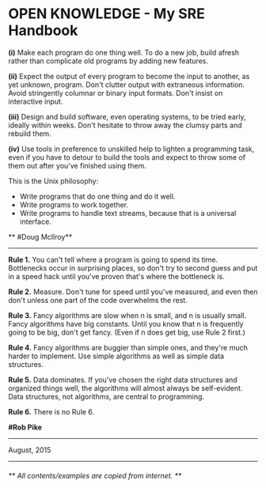 # OPEN KNOWLEDGE - My SRE Handbook

**(i)** Make each program do one thing well. To do a new job, build afresh rather than complicate old programs by adding new features.

**(ii)** Expect the output of every program to become the input to another, as yet unknown, program. Don't clutter output with extraneous information. Avoid stringently columnar or binary input formats. Don't insist on interactive input.

**(iii)** Design and build software, even operating systems, to be tried early, ideally within weeks. Don't hesitate to throw away the clumsy parts and rebuild them.

**(iv)** Use tools in preference to unskilled help to lighten a programming task, even if you have to detour to build the tools and expect to throw some of them out after you've finished using them.

This is the Unix philosophy: 
* Write programs that do one thing and do it well. 
* Write programs to work together. 
* Write programs to handle text streams, because that is a universal interface.

** #Doug McIlroy**

---

**Rule 1.** You can't tell where a program is going to spend its time. Bottlenecks occur in surprising places, so don't try to second guess and put in a speed hack until you've proven that's where the bottleneck is.

**Rule 2.** Measure. Don't tune for speed until you've measured, and even then don't unless one part of the code overwhelms the rest.

**Rule 3.** Fancy algorithms are slow when n is small, and n is usually small. Fancy algorithms have big constants. Until you know that n is frequently going to be big, don't get fancy. (Even if n does get big, use Rule 2 first.)

**Rule 4.** Fancy algorithms are buggier than simple ones, and they're much harder to implement. Use simple algorithms as well as simple data structures.

**Rule 5.** Data dominates. If you've chosen the right data structures and organized things well, the algorithms will almost always be self-evident. Data structures, not algorithms, are central to programming.

**Rule 6.** There is no Rule 6.

**#Rob Pike**

---



August, 2015

---
###### ** All contents/examples are copied from internet. **